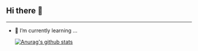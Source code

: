 ## Hi there 👋
---
- 🌱 I’m currently learning ...


  [![Anurag's github stats](https://github-readme-stats.vercel.app/api?username=pangcurry)](https://github.com/anuraghazra/github-readme-stats)


<!-- 
**pangcurry/pangcurry** is a ✨ _special_ ✨ repository because its `README.md` (this file) appears on your GitHub profile.

Here are some ideas to get you started:

- 🔭 I’m currently working on ...
- 👯 I’m looking to collaborate on ...
- 🤔 I’m looking for help with ...
- 💬 Ask me about ...
- 📫 How to reach me: ...
- 😄 Pronouns: ...
- ⚡ Fun fact: ...

 -->
